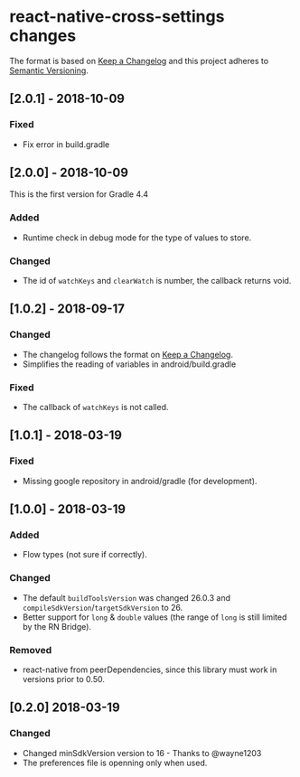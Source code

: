 # react-native-cross-settings changes

The format is based on [Keep a Changelog](http://keepachangelog.com/en/1.0.0/) and this project adheres to [Semantic Versioning](http://semver.org/spec/v2.0.0.html).

## [2.0.1] - 2018-10-09
### Fixed
- Fix error in build.gradle

## [2.0.0] - 2018-10-09

This is the first version for Gradle 4.4

### Added
- Runtime check in debug mode for the type of values to store.

### Changed
- The id of `watchKeys` and `clearWatch` is number, the callback returns void.

## [1.0.2] - 2018-09-17
### Changed
- The changelog follows the format on [Keep a Changelog](http://keepachangelog.com/en/1.0.0/).
- Simplifies the reading of variables in android/build.gradle

### Fixed
- The callback of `watchKeys` is not called.

## [1.0.1] - 2018-03-19
### Fixed
- Missing google repository in android/gradle (for development).

## [1.0.0] - 2018-03-19
### Added
- Flow types (not sure if correctly).
### Changed
- The default `buildToolsVersion` was changed 26.0.3 and `compileSdkVersion`/`targetSdkVersion` to 26.
- Better support for `long` & `double` values (the range of `long` is still limited by the RN Bridge).
### Removed
- react-native from peerDependencies, since this library must work in versions prior to 0.50.

## [0.2.0] 2018-03-19
### Changed
- Changed minSdkVersion version to 16 - Thanks to @wayne1203
- The preferences file is openning only when used.
